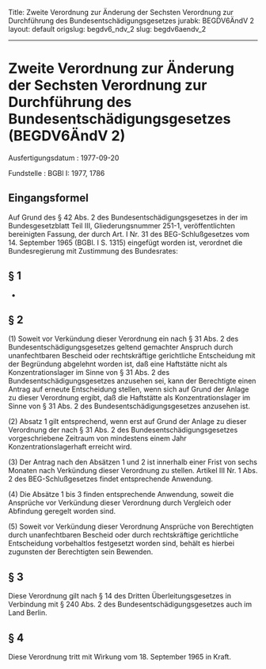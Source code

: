 Title: Zweite Verordnung zur Änderung der Sechsten Verordnung zur Durchführung des
  Bundesentschädigungsgesetzes
jurabk: BEGDV6ÄndV 2
layout: default
origslug: begdv6_ndv_2
slug: begdv6aendv_2

---

# Zweite Verordnung zur Änderung der Sechsten Verordnung zur Durchführung des Bundesentschädigungsgesetzes (BEGDV6ÄndV 2)

Ausfertigungsdatum
:   1977-09-20

Fundstelle
:   BGBl I: 1977, 1786



## Eingangsformel

Auf Grund des § 42 Abs. 2 des Bundesentschädigungsgesetzes in der im
Bundesgesetzblatt Teil III, Gliederungsnummer 251-1, veröffentlichten
bereinigten Fassung, der durch Art. I Nr. 31 des BEG-Schlußgesetzes
vom 14. September 1965 (BGBl. I S. 1315) eingefügt worden ist,
verordnet die Bundesregierung mit Zustimmung des Bundesrates:


## § 1

-


## § 2

(1) Soweit vor Verkündung dieser Verordnung ein nach § 31 Abs. 2 des
Bundesentschädigungsgesetzes geltend gemachter Anspruch durch
unanfechtbaren Bescheid oder rechtskräftige gerichtliche Entscheidung
mit der Begründung abgelehnt worden ist, daß eine Haftstätte nicht als
Konzentrationslager im Sinne von § 31 Abs. 2 des
Bundesentschädigungsgesetzes anzusehen sei, kann der Berechtigte einen
Antrag auf erneute Entscheidung stellen, wenn sich auf Grund der
Anlage zu dieser Verordnung ergibt, daß die Haftstätte als
Konzentrationslager im Sinne von § 31 Abs. 2 des
Bundesentschädigungsgesetzes anzusehen ist.

(2) Absatz 1 gilt entsprechend, wenn erst auf Grund der Anlage zu
dieser Verordnung der nach § 31 Abs. 2 des
Bundesentschädigungsgesetzes vorgeschriebene Zeitraum von mindestens
einem Jahr Konzentrationslagerhaft erreicht wird.

(3) Der Antrag nach den Absätzen 1 und 2 ist innerhalb einer Frist von
sechs Monaten nach Verkündung dieser Verordnung zu stellen. Artikel
III Nr. 1 Abs. 2 des BEG-Schlußgesetzes findet entsprechende
Anwendung.

(4) Die Absätze 1 bis 3 finden entsprechende Anwendung, soweit die
Ansprüche vor Verkündung dieser Verordnung durch Vergleich oder
Abfindung geregelt worden sind.

(5) Soweit vor Verkündung dieser Verordnung Ansprüche von Berechtigten
durch unanfechtbaren Bescheid oder durch rechtskräftige gerichtliche
Entscheidung vorbehaltlos festgesetzt worden sind, behält es hierbei
zugunsten der Berechtigten sein Bewenden.


## § 3

Diese Verordnung gilt nach § 14 des Dritten Überleitungsgesetzes in
Verbindung mit § 240 Abs. 2 des Bundesentschädigungsgesetzes auch im
Land Berlin.


## § 4

Diese Verordnung tritt mit Wirkung vom 18. September 1965 in Kraft.

